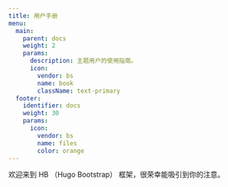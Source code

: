 ```yaml
---
title: 用户手册
menu:
  main:
    parent: docs
    weight: 2
    params:
      description: 主题用户的使用指南。
      icon:
        vendor: bs
        name: book
        className: text-primary
  footer:
    identifier: docs
    weight: 30
    params:
      icon: 
        vendor: bs
        name: files
        color: orange
---
```


欢迎来到 HB （Hugo Bootstrap） 框架，很荣幸能吸引到你的注意。
